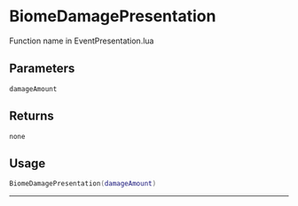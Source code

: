 # BiomeDamagePresentation
Function name in EventPresentation.lua
## Parameters
`damageAmount`
## Returns
`none`
## Usage
```lua
BiomeDamagePresentation(damageAmount)
```
---
